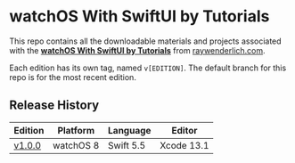 # watchOS With SwiftUI by Tutorials

This repo contains all the downloadable materials and projects associated with the **[watchOS With SwiftUI by Tutorials](https://www.raywenderlich.com/books/watchos-with-swiftui-by-tutorials)** from [raywenderlich.com](https://www.raywenderlich.com).

Each edition has its own tag, named `v[EDITION]`. The default branch for this repo is for the most recent edition.

## Release History

| Edition | Platform | Language | Editor |
| --- | --- | --- | --- |
| [v1.0.0](https://github.com/lukailun/watchOS-With-SwiftUI-by-Tutorials/tree/v1.0.0) | watchOS 8 | Swift 5.5 | Xcode 13.1 |
